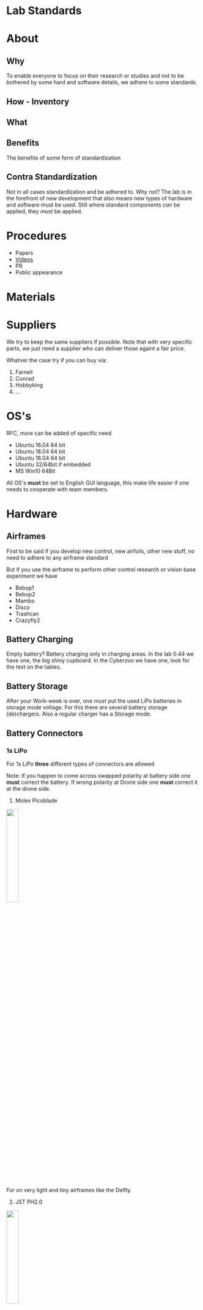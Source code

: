 # Lab Standards

# About

## Why

To enable everyone to focus on their research or studies and not to be bothered by some hard and software details, we adhere to some standards.

## How - Inventory

## What

## Benefits

The benefits of some form of standardization

## Contra Standardization

Not in all cases standardization and be adhered to. Why not? The lab is in the forefront of new development that also means new types of hardware and software must be used. Still where standard components *can* be applied, they *must* be applied.

# Procedures

* Papers
* [Videos](videos)
* PR
* Public appearance

# Materials

# Suppliers

We try to keep the same suppliers if possible. Note that with very specific parts, we just need a supplier who can deliver those againt a fair price.

Whatver the case try if you can buy via:

1. Farnell
2. Conrad
3. Hobbyking
4. ...

# OS's

RFC, more can be added of specific need

* Ubuntu 16.04 64 bit
* Ubuntu 18.04 64 bit
* Ubuntu 18.04 64 bit
* Ubuntu 32/64bit if embedded
* MS Win10 64Bit

All OS's **must** be set to English GUI language, this make life easier if one needs to cooperate with team members.

# Hardware

## Airframes

First to be said if you develop new control, new airfoils, other new stuff, no need to adhere to any airframe standard

But if you use the airframe to perform other control research or vision base experiment we have

* Bebop1
* Bebop2
* Mambo
* Disco
* Trashcan
* Crazyfly2

## Battery Charging

Empty battery? Battery charging only in charging areas. In the lab 0.44 we have one, the big shiny cupboard. In the Cyberzoo we have one, look for the text on the tables.

## Battery Storage

After your Work-week is over, one *must* put the used LiPo batteries in storage mode voltage. For this there are several battery storage (de)chargers. Also a regular charger has a Storage mode.

## Battery Connectors

### 1s LiPo 

For 1s LiPo **three** different types of connectors are allowed

Note: If you happen to come across swapped polarity at battery side one **must** correct the battery. If wrong polarity at Drone side one **must** correct it at the drone side.

1) Molex Picoblade

<img src="../raw/master/photos/standards/connector_JST_DS_2.0mm_2Pin_M_F_aka_LOSI.jpg" width="25%"/>

For on very light and  tiny airframes like the Delfly.
 
2) JST PH2.0

<img src="../raw/master/photos/standards/connector_JST_DS_2.0mm_2Pin_M_F_aka_LOSI.jpg" width="25%"/>

On e.g. Eachine Trashcan airframe

3) JST-DS 

<img src="../raw/master/photos/standards/connector_JST_DS_2.0mm_2Pin_M_F_aka_LOSI.jpg" width="25%"/>

JST-DS 2.0MM 2-Pin Connector also known as a LOSI connector

On e.g. the Bitcraze Crazyflie airframe.
 
### 2s LiPo

<img src="../raw/master/photos/standards/connector_JST_DS_2.0mm_2Pin_M_F_aka_LOSI.jpg" width="25%"/>

Only one type is in use, if not change the connector to a JST RCY Connector

### 3s upto 6s LiPo

For 3s to 6s battery connectors: XT60. Note that in 10sec burst the XT60 holds 150A! and continuous 60A

<img src="../raw/master/photos/standards/connector_XT-60_female.jpg" width="25%"/>

### 6s upto 12s LiPo

For 6s upto 12s lipo battery connector use a: XT90

# RX Receivers:

THe Lab has Standardized on FrSky RX or FrSky compatible RX

Which: R-XSR
Why: Good range, telemetry return option, open protocol, cheap, available, open software flash-able
How: Buy a bunch
What about ultra light airframes like the DelFly?: FrSky XM with CPPM or Sbus out these ones can replace the current deltang RX

All receivers must adhere to new EU rules LBT ETSI v1.8.1
ALL receivers in the lab should be FrSky or compatible, if not the AC should get another RX

# RX behaviour

# RX Output signal
## RX indication light colors

# RX FIRMWARE

If using an R-XSR the Firmware **MUST** be [v190311 EU LBT](https://github.com/tudelft/tx_configs/raw/master/taranis_x9dp_se/fs/FIRMWARE/R-XSR_LBT_190311.frk), reflash possible via STK module or via a Taranis X9D transmitter with specific flashing cable in the transport box.

# Data Transmission

## Wifi based small ESP8266(85) module [*MUST* use this firmware](https://github.com/paparazzi/esp8266_udp_firmware)

## Build in WiFi

## XBee Pro S1

<img src="../raw/master/photos/parts/tranceiver-xbee-pro-s1_01.jpg" width="25%"/>

[*MUST* use Firmware version 10EF - XBee 802.15.4](https://www.digi.com/products/embedded-systems/digi-xbee/digi-xbee-tools/xctu) 

## Herelink

<img src="../raw/master/photos/parts/tranceiver-herelink-onboard-module-01.jpg" width="25%"/>

[*MUST* use Firmware v0.2.2 or higher](https://github.com/CubePilot/cubepilot-docs/blob/master/herelink/firmware-releases.md)

## Si10xx
Modem Si10xx 868/900 based modems, So *not* the new RFD900_emp32
**Connector modem-side RP-SMA female** for signal out, meaning **antennas** must have a RP-SMA **Male**
[*MUST* use this Firmware](http://) 

## Telemetry FrSky

Whenever RX telemetry output is not needed, 99% of cases, it should be disabled in RC transceiver this to minimize telemetry over 2.4Ghz interference.

# OS's

## Ubuntu 16.04.x, 18.04.x, 20.04.x
In 64Bit, or if on 32Bitonly MCU, the 32bit variant

## Windows
Only Windows 10 64Bit, or a windows version that is supported by the TU IT department

# Markup: 

**Markdown**, Github extended syntax allowed.

# Autopilots

There are many...so our default RFC:

# Pixhawk Clones 2.4.8 - 
Why: Versatile, Well flexible, Available and cheap
# Pixhawk 4 - 
Why: Versatile, Well flexible, Available
# Pixracer v1.0 R14 and R15
Why: robust, versatile, available, cheap, hardfloat F4, SD card
# Lisa MXS: 
Why: Fits certain projects light small
# Parrot based boards ARDrone2, Bebop, Bebop2, Disco: 
Why: No need to build something, cheaply available
# Crazybee F4 Pro board v2.1 or higher
Why: complete, light, cheap, available, hardfloat F4. cc2500 chip usable for mesh networks

# Web technology: 
Lamp server

# CMS 
Wordpress, if need custom plug-in by student but made open to public

# Version control

* **Git** v2 or higher, and for old SVN repositories an Git SVN extensions can be used

# Basic Software 

Software used should have at least a Linux,optionally a Windows and OSX, version.
Exception are very specific programs for hardware, e,g. certain measuring equipment

* Visual Studio Code (WXL)
* KiCad  (WXL)
* FreeCad (WXL)
* Dia (WXL)
* Xflr (WXL)
* Inkscape (WXL)
* Gimp (WXL)
* LibreOffice (WXL)
* ? qelectrotech https://qelectrotech.org
* ? https://sourceforge.net/projects/tinycad/
* Motive v2.x (Optitrack)

One is free ofcourse use other software, only there is likely no one in the lab who can help you out if you have questions.

# Google services
Sadly not open, but access to all your data pragmatic for the time being

# Hardware PCB/schematic designs AP

* Current From EAGLE to KiCAD wherever feasible
In some scenarios Altium v19 may be used

# RC transmitters

* Taranis X9D [Firmware XJT EU LBT and OpenTX 2.3.1.x with fixed RSSI warning]()
* Taranis X-lite [Firmware XJT EU LBT and OpenTX 2.3.1.x with fixed RSSI warning]()
* SM600 Special Edition: PC USB "joystick type" RC transmitter SM600

End of life:

* Devo 10 : pull the last release from https://github.com/tudelft/tx_configs
* iRangeX 4in1 Multi-module in other TXs with MAVLab firmware to be found here:
* Hobbyking USB joystick
